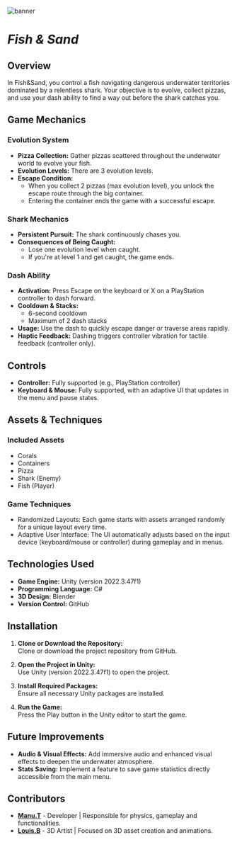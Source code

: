 ![banner](https://github.com/user-attachments/assets/8c54bc63-e853-4489-b453-6547b6fc1d5f)

# *Fish & Sand*

## Overview
In Fish&Sand, you control a fish navigating dangerous underwater territories dominated by a relentless shark. Your objective is to evolve, collect pizzas, and use your dash ability to find a way out before the shark catches you.

## Game Mechanics
### Evolution System
- **Pizza Collection:** Gather pizzas scattered throughout the underwater world to evolve your fish.
- **Evolution Levels:** There are 3 evolution levels.
- **Escape Condition:**
  - When you collect 2 pizzas (max evolution level), you unlock the escape route through the big container.
  - Entering the container ends the game with a successful escape.

### Shark Mechanics
- **Persistent Pursuit:** The shark continuously chases you.
- **Consequences of Being Caught:**
  - Lose one evolution level when caught.
  - If you're at level 1 and get caught, the game ends.

### Dash Ability
- **Activation:** Press Escape on the keyboard or X on a PlayStation controller to dash forward.
- **Cooldown & Stacks:**
  - 6-second cooldown
  - Maximum of 2 dash stacks
- **Usage:** Use the dash to quickly escape danger or traverse areas rapidly.
- **Haptic Feedback:** Dashing triggers controller vibration for tactile feedback (controller only).
 
## Controls
- **Controller:** Fully supported (e.g., PlayStation controller)
- **Keyboard & Mouse:** Fully supported, with an adaptive UI that updates in the menu and pause states.

## Assets & Techniques
### Included Assets
- Corals
- Containers
- Pizza
- Shark (Enemy)
- Fish (Player)

### Game Techniques
- Randomized Layouts: Each game starts with assets arranged randomly for a unique layout every time.
- Adaptive User Interface: The UI automatically adjusts based on the input device (keyboard/mouse or controller) during gameplay and in menus.

## Technologies Used
- **Game Engine:** Unity (version 2022.3.47f1)
- **Programming Language:** C#
- **3D Design:** Blender
- **Version Control:** GitHub

## Installation
1. **Clone or Download the Repository:**  
Clone or download the project repository from GitHub.

2. **Open the Project in Unity:**  
Use Unity (version 2022.3.47f1) to open the project.

3. **Install Required Packages:**  
Ensure all necessary Unity packages are installed.

4. **Run the Game:**  
Press the Play button in the Unity editor to start the game.

## Future Improvements
- **Audio & Visual Effects:** Add immersive audio and enhanced visual effects to deepen the underwater atmosphere.
- **Stats Saving:** Implement a feature to save game statistics directly accessible from the main menu.

## Contributors
- **[Manu.T](https://github.com/MrGeyMeurt)** - Developer | Responsible for physics, gameplay and functionalities.
- **[Louis.B](https://louisbreux.fr)** - 3D Artist | Focused on 3D asset creation and animations.

